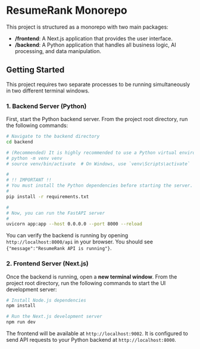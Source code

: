 
# ResumeRank Monorepo

This project is structured as a monorepo with two main packages:

- **/frontend**: A Next.js application that provides the user interface.
- **/backend**: A Python application that handles all business logic, AI processing, and data manipulation.

## Getting Started

This project requires two separate processes to be running simultaneously in two different terminal windows.

### 1. Backend Server (Python)

First, start the Python backend server. From the project root directory, run the following commands:

```bash
# Navigate to the backend directory
cd backend

# (Recommended) It is highly recommended to use a Python virtual environment
# python -m venv venv
# source venv/bin/activate  # On Windows, use `venv\Scripts\activate`

#
# !! IMPORTANT !!
# You must install the Python dependencies before starting the server.
#
pip install -r requirements.txt

#
# Now, you can run the FastAPI server
#
uvicorn app:app --host 0.0.0.0 --port 8000 --reload
```
You can verify the backend is running by opening `http://localhost:8000/api` in your browser. You should see `{"message":"ResumeRank API is running"}`.

### 2. Frontend Server (Next.js)

Once the backend is running, open a **new terminal window**. From the project root directory, run the following commands to start the UI development server:

```bash
# Install Node.js dependencies
npm install

# Run the Next.js development server
npm run dev
```

The frontend will be available at `http://localhost:9002`. It is configured to send API requests to your Python backend at `http://localhost:8000`.

    